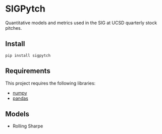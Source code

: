 # SIGPytch
Quantitative models and metrics used in the SIG at UCSD quarterly stock pitches.
## Install
`pip install sigpytch`
## Requirements
This project requires the following libraries:
- [numpy](https://numpy.org/news/#releases)
- [pandas](https://pandas.pydata.org/)
## Models
- Rolling Sharpe